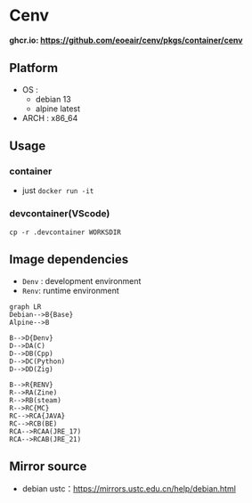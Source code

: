 # Cenv

**ghcr.io: https://github.com/eoeair/cenv/pkgs/container/cenv**

## Platform
* OS : 
    * debian 13
    * alpine latest
* ARCH : x86_64

## Usage
### container
* just `docker run -it`
### devcontainer(VScode)
`cp -r .devcontainer WORKSDIR`

## Image dependencies
* `Denv` : development environment
* `Renv`: runtime environment

```mermaid
graph LR
Debian-->B{Base}
Alpine-->B

B-->D{Denv}
D-->DA(C)
D-->DB(Cpp)
D-->DC(Python)
D-->DD(Zig)

B-->R{RENV}
R-->RA(Zine)
R-->RB(steam)
R-->RC{MC}
RC-->RCA{JAVA}
RC-->RCB(BE)
RCA-->RCAA(JRE_17)
RCA-->RCAB(JRE_21)
```

## Mirror source
* debian ustc：https://mirrors.ustc.edu.cn/help/debian.html
